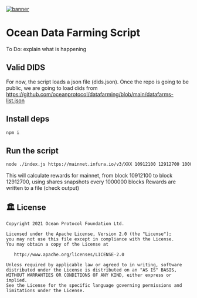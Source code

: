 [![banner](https://raw.githubusercontent.com/oceanprotocol/art/master/github/repo-banner%402x.png)](https://oceanprotocol.com)

# Ocean Data Farming Script

To Do:  explain what is happening

## Valid DIDS
For now, the script loads a json file (dids.json).  Once the repo is going to be public, we are going to load dids from https://github.com/oceanprotocol/datafarming/blob/main/datafarms-list.json


## Install deps
```bash
npm i
```

## Run the script
```bash
node ./index.js https://mainnet.infura.io/v3/XXX 10912100 12912700 1000000
```
This will calculate rewards for mainnet, from block 10912100 to block 12912700, using shares snapshots every 1000000 blocks
Rewards are written to a file (check output)

## 🏛 License

```text
Copyright 2021 Ocean Protocol Foundation Ltd.

Licensed under the Apache License, Version 2.0 (the "License");
you may not use this file except in compliance with the License.
You may obtain a copy of the License at

   http://www.apache.org/licenses/LICENSE-2.0

Unless required by applicable law or agreed to in writing, software
distributed under the License is distributed on an "AS IS" BASIS,
WITHOUT WARRANTIES OR CONDITIONS OF ANY KIND, either express or implied.
See the License for the specific language governing permissions and
limitations under the License.
```
